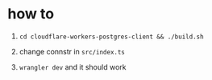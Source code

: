 # how to

1. `cd cloudflare-workers-postgres-client && ./build.sh`

2. change connstr in `src/index.ts`

3. `wrangler dev` and it should work